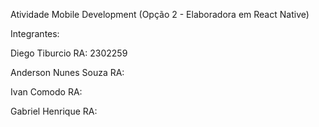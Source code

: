 Atividade Mobile Development (Opção 2 - Elaboradora em React Native)

Integrantes:

Diego Tiburcio RA: 2302259

Anderson Nunes Souza RA:

Ivan Comodo RA:

Gabriel Henrique RA:
